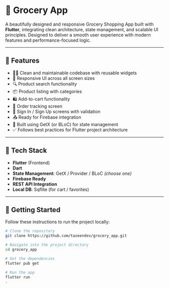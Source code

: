 # 🛒 Grocery App

A beautifully designed and responsive Grocery Shopping App built with **Flutter**, integrating clean architecture, state management, and scalable UI principles. Designed to deliver a smooth user experience with modern features and performance-focused logic.

---

## 📱 Features

- 🧑‍💻 Clean and maintainable codebase with reusable widgets
- 🎨 Responsive UI across all screen sizes
- 🔍 Product search functionality
- 📦 Product listing with categories
- 🛍️ Add-to-cart functionality
- 🧾 Order tracking screen
- 🔐 Sign In / Sign Up screens with validation
- 📤 Ready for Firebase integration
- 💚 Built using GetX (or BLoC) for state management
- ✅ Follows best practices for Flutter project architecture

---
## 🧰 Tech Stack

- **Flutter** (Frontend)
- **Dart**
- **State Management**: GetX / Provider / BLoC *(choose one)*
- **Firebase Ready**
- **REST API Integration**
- **Local DB**: Sqflite (for cart / favorites)

---

## 🔧 Getting Started

Follow these instructions to run the project locally:

```bash
# Clone the repository
git clone https://github.com/tazeendev/grocery_app.git

# Navigate into the project directory
cd grocery_app

# Get the dependencies
flutter pub get

# Run the app
flutter run
.
